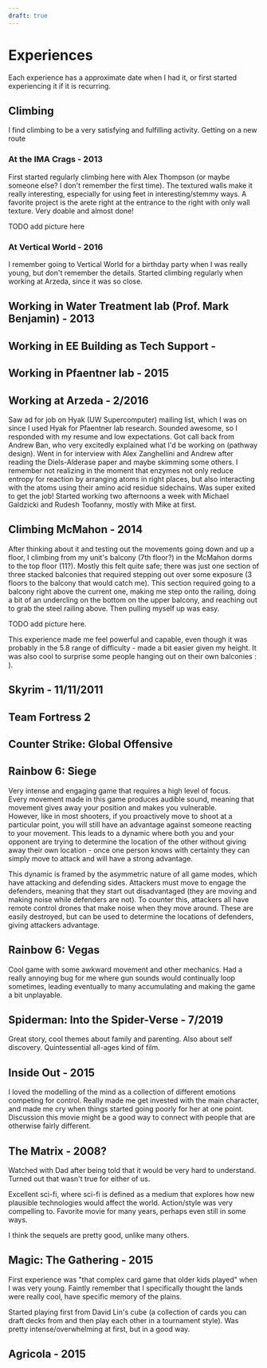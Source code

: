 ```yaml
---
draft: true
---
```


# Experiences

Each experience has a approximate date when I had it, or first started
experiencing it if it is recurring.


## Climbing

I find climbing to be a very satisfying and fulfilling activity.
Getting on a new route 

### At the IMA Crags - 2013

First started regularly climbing here with Alex Thompson (or maybe someone else?
I don't remember the first time).  The textured walls make it really
interesting, especially for using feet in interesting/stemmy ways.  A favorite
project is the arete right at the entrance to the right with only wall texture.
Very doable and almost done!

TODO add picture here


### At Vertical World - 2016

I remember going to Vertical World for a birthday party when I was really young,
but don't remember the details.  Started climbing regularly when working at
Arzeda, since it was so close.


## Working in Water Treatment lab (Prof. Mark Benjamin) - 2013


## Working in EE Building as Tech Support - 


## Working in Pfaentner lab - 2015


## Working at Arzeda - 2/2016

Saw ad for job on Hyak (UW Supercomputer) mailing list, which I was on since I
used Hyak for Pfaentner lab research.  Sounded awesome, so I responded with my
resume and low expectations.  Got call back from Andrew Ban, who very excitedly
explained what I'd be working on (pathway design).  Went in for interview with
Alex Zanghellini and Andrew after reading the Diels-Alderase paper and maybe
skimming some others.  I remember not realizing in the moment that enzymes not
only reduce entropy for reaction by arranging atoms in right places, but also
interacting with the atoms using their amino acid residue sidechains.  Was super
exited to get the job!  Started working two afternoons a week with Michael
Galdzicki and Rudesh Toofanny, mostly with Mike at first.  


## Climbing McMahon - 2014

After thinking about it and testing out the movements going down and up a floor,
I climbing from my unit's balcony (7th floor?) in the McMahon dorms to the top
floor (11?).  Mostly this felt quite safe; there was just one section of three
stacked balconies that required stepping out over some exposure (3 floors to the
balcony that would catch me).  This section required going to a balcony right
above the current one, making me step onto the railing, doing a bit of an
undercling on the bottom on the upper balcony, and reaching out to grab the
steel railing above.  Then pulling myself up was easy.

TODO add picture here.

This experience made me feel powerful and capable, even though it was probably
in the 5.8 range of difficulty - made a bit easier given my height.  It was also
cool to surprise some people hanging out on their own balconies : ).  

## Skyrim - 11/11/2011

## Team Fortress 2

## Counter Strike: Global Offensive

## Rainbow 6: Siege

Very intense and engaging game that requires a high level of focus.  
Every movement made in this game produces audible sound, meaning that movement
gives away your position and makes you vulnerable.  
However, like in most shooters, if you proactively move to shoot at a particular
point, you will still have an advantage against someone reacting to your
movement.
This leads to a dynamic where both you and your opponent are trying to determine
the location of the other without giving away their own location - once one
person knows with certainty they can simply move to attack and will have a
strong advantage.

This dynamic is framed by the asymmetric nature of all game modes, which have
attacking and defending sides.
Attackers must move to engage the defenders, meaning that they start out
disadvantaged (they are moving and making noise while defenders are not). 
To counter this, attackers all have remote control drones that make noise when
they move around. 
These are easily destroyed, but can be used to determine the locations of
defenders, giving attackers advantage.


## Rainbow 6: Vegas

Cool game with some awkward movement and other mechanics.  Had a really annoying
bug for me where gun sounds would continually loop sometimes, leading eventually
to many accumulating and making the game a bit unplayable.  


## Spiderman: Into the Spider-Verse - 7/2019

Great story, cool themes about family and parenting.  Also about self discovery.
Quintessential all-ages kind of film.


## Inside Out - 2015

I loved the modelling of the mind as a collection of different emotions
competing for control.  Really made me get invested with the main character, and
made me cry when things started going poorly for her at one point.  Discussion
this movie might be a good way to connect with people that are otherwise fairly
different.  


## The Matrix - 2008?

Watched with Dad after being told that it would be very hard to understand.
Turned out that wasn't true for either of us.

Excellent sci-fi, where sci-fi is defined as a medium that explores how new
plausible technologies would affect the world.  Action/style was very compelling
to.  Favorite movie for many years, perhaps even still in some ways.

I think the sequels are pretty good, unlike many others.


## Magic: The Gathering - 2015

First experience was "that complex card game that older kids played" when I was
very young.  Faintly remember that I specifically thought the lands were
really cool, have specific memory of the plains.  

Started playing first from David Lin's cube (a collection of cards you can draft
decks from and then play each other in a tournament style).  Was pretty
intense/overwhelming at first, but in a good way.  


## Agricola - 2015

## 
